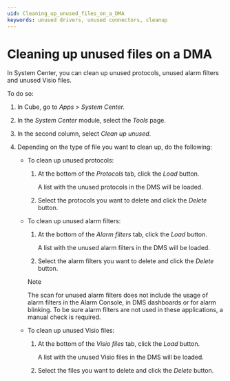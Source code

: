 ```yaml
---
uid: Cleaning_up_unused_files_on_a_DMA
keywords: unused drivers, unused connectors, cleanup
---
```


# Cleaning up unused files on a DMA

In System Center, you can clean up unused protocols, unused alarm filters and unused Visio files.

To do so:

1. In Cube, go to *Apps* > *System Center.*

1. In the *System Center* module, select the *Tools* page.

1. In the second column, select *Clean up unused*.

1. Depending on the type of file you want to clean up, do the following:

   - To clean up unused protocols:

     1. At the bottom of the *Protocols* tab, click the *Load* button.

        A list with the unused protocols in the DMS will be loaded.

     1. Select the protocols you want to delete and click the *Delete* button.

   - To clean up unused alarm filters:

     1. At the bottom of the *Alarm filters* tab, click the *Load* button.

        A list with the unused alarm filters in the DMS will be loaded.

     1. Select the alarm filters you want to delete and click the *Delete* button.

     > [!NOTE]
     > The scan for unused alarm filters does not include the usage of alarm filters in the Alarm Console, in DMS dashboards or for alarm blinking. To be sure alarm filters are not used in these applications, a manual check is required.

   - To clean up unused Visio files:

     1. At the bottom of the *Visio files* tab, click the *Load* button.

        A list with the unused Visio files in the DMS will be loaded.

     1. Select the files you want to delete and click the *Delete* button.
